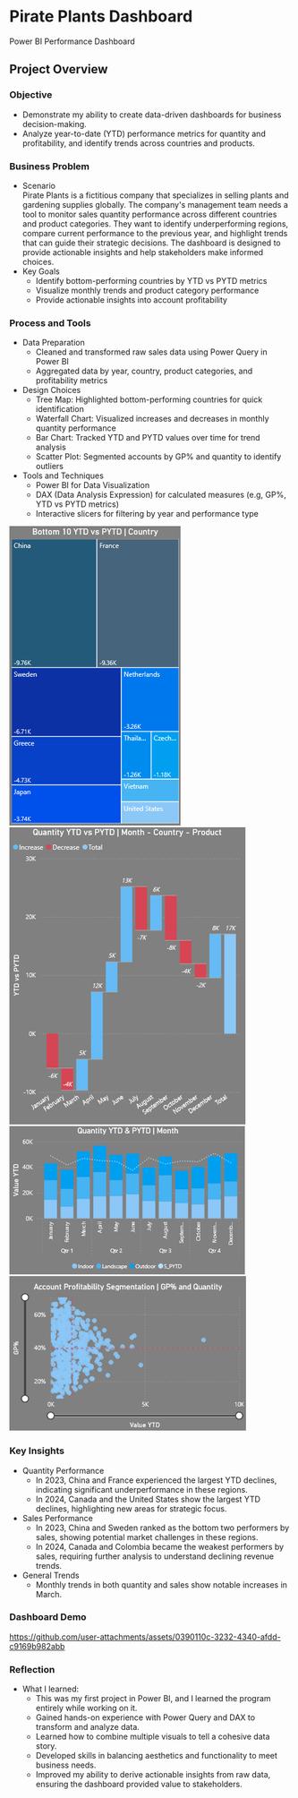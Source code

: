 # Pirate Plants Dashboard
Power BI Performance Dashboard

## Project Overview
### Objective
<ul>

  <li>Demonstrate my ability to create data-driven dashboards for business decision-making.</li>

  <li>Analyze year-to-date (YTD) performance metrics for quantity and profitability, and identify trends across countries and products.</li>
</ul>

### Business Problem
<ul>
  <li>Scenario</li>
  Pirate Plants is a fictitious company that specializes in selling plants and gardening supplies globally. The company's management team needs a tool to monitor sales quantity performance across different countries and product categories. They want to identify underperforming regions, compare current performance to the previous year, and highlight trends that can guide their strategic decisions. The dashboard is designed to provide actionable insights and help stakeholders make informed choices.

  <li>Key Goals
    <ul>
      <li>Identify bottom-performing countries by YTD vs PYTD metrics</li>
      <li>Visualize monthly trends and product category performance</li>
      <li>Provide actionable insights into account profitability</li>
    </ul>
  
  </li>
</ul>

### Process and Tools
<ul>
  <li>Data Preparation
    <ul>
      <li> Cleaned and transformed raw sales data using Power Query in Power BI</li>
      <li> Aggregated data by year, country, product categories, and profitability metrics</li>
    </ul>
  </li>
  <li>Design Choices
    <ul>
      <li>Tree Map: Highlighted bottom-performing countries for quick identification</li>
      <li>Waterfall Chart: Visualized increases and decreases in monthly quantity performance</li>
      <li>Bar Chart: Tracked YTD and PYTD values over time for trend analysis</li>
      <li>Scatter Plot: Segmented accounts by GP% and quantity to identify outliers</li>
    </ul>
  </li>
  <li>Tools and Techniques
    <ul>
      <li>Power BI for Data Visualization</li>
      <li>DAX (Data Analysis Expression) for calculated measures (e.g, GP%, YTD vs PYTD metrics)</li>
      <li>Interactive slicers for filtering by year and performance type</li>
    </ul>
  </li>
</ul>

![image alt](Treemap.png) ![image alt](Waterfall.png) ![image alt](Columnchart.png) ![image alt](Scatter.png)

### Key Insights
<ul>
  <li>Quantity Performance
    <ul>
      <li> In 2023, China and France experienced the largest YTD declines, indicating significant underperformance in these regions.</li>
      <li>In 2024, Canada and the United States show the largest YTD declines, highlighting new areas for strategic focus.</li>
    </ul>
  </li>
  <li>Sales Performance
    <ul>
      <li> In 2023, China and Sweden ranked as the bottom two performers by sales, showing potential market challenges in these regions.</li>
      <li>In 2024, Canada and Colombia became the weakest performers by sales, requiring further analysis to understand declining revenue trends.</li>
    </ul>
  </li>
  <li>General Trends
    <ul>
      <li> Monthly trends in both quantity and sales show notable increases in March.</li>
  </li>
</ul>
</ul>

### Dashboard Demo


https://github.com/user-attachments/assets/0390110c-3232-4340-afdd-c9169b982abb



### Reflection
<ul>
  <li>What I learned:
    <ul>
      <li>This was my first project in Power BI, and I learned the program entirely while working on it.</li>
      <li>Gained hands-on experience with Power Query and DAX to transform and analyze data.</li>
      <li>Learned how to combine multiple visuals to tell a cohesive data story.</li>
      <li>Developed skills in balancing aesthetics and functionality to meet business needs.</li>
      <li>Improved my ability to derive actionable insights from raw data, ensuring the dashboard provided value to stakeholders.</li>
    </ul>
  </li>
</ul>
